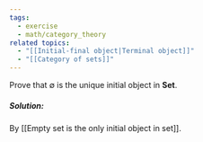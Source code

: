 ```yaml
---
tags:
  - exercise
  - math/category_theory
related topics:
  - "[[Initial-final object|Terminal object]]"
  - "[[Category of sets]]"
---
```

Prove that $\emptyset$ is the unique initial object in $\mathbf{Set}$.
##### Solution:
By [[Empty set is the only initial object in set]].